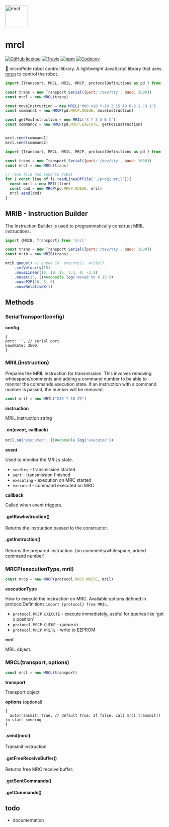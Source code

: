 
<img src="https://cloud.githubusercontent.com/assets/3062564/24833060/720e582c-1cbe-11e7-833a-916da3948e28.png" alt="mrcl" width="70">

# mrcl
[![GitHub license](https://img.shields.io/badge/license-MIT-blue.svg)](https://raw.githubusercontent.com/glumb/mrcl/master/LICENSE.md)
[![Travis](https://img.shields.io/travis/glumb/mrcl.svg)](https://travis-ci.org/glumb/mrcl)
[![npm](https://img.shields.io/npm/v/mrcl.svg)](https://www.npmjs.com/package/mrcl)
[![Codecov](https://img.shields.io/codecov/c/github/glumb/mrcl.svg)]()

🤖 microPede robot control library. A lightweight JavaScript library that uses [mrcp](//github.com/glumb/mrcp) to control the robot.

```js
import {Transport, MRCL, MRIL, MRCP, protocolDefinitions as pd } from 'mrcl'

const trans = new Transport.Serial({port:'/dev/tty', baud: 3600})
const mrcl = new MRCL(trans)

const moveInstruction = new MRIL('M00 X10 Y-10 Z 15 A0 B-3.1 C3.1')
const command1 = new MRCP(pd.MRCP.QUEUE, moveInstruction)

const getPosInstruction = new MRIL('X Y Z A B C')
const command2 = new MRCP(pd.MRCP.EXECUTE, getPosInstruction)


mrcl.send(command1)
mrcl.send(command2)
```

```js
import {Transport, MRCL, MRIL, MRCP, protocolDefinitions as pd } from 'mrcl'

const trans = new Transport.Serial({port:'/dev/tty', baud: 3600})
const mrcl = new MRCL(trans)

// read file and send to robot
for ( const line of fs.readLinesOfFile('./prog1.mril')){
  const mril = new MRIL(line)
  const cmd = new MRCP(pd.MRCP.QUEUE, mril)
  mrcl.send(cmd)
}
```

## MRIB - Instruction Builder
The Instruction Builder is used to programmatically construct MRIL instructions.

```js
import {MRIB, Transport} from 'mrcl'

const trans = new Transport.Serial({port:'/dev/tty', baud: 3600})
const mrib = new MRIB(trans)

mrib.queue() // queue in. execute(). write().
    .setVelocity(15)
    .moveLinear(10, 10, 15, 3.1, 0, -3.1)
    .moveX(15, ()=>console.log('moved to X 15'))
    .moveP2P(20, 5, 0)
    .moveRelativeX(1)
```

## Methods
### SerialTransport(config)

**config**

```JS
{
port: '', // serial port
baudRate: 3600,
}
```

### MRIL(instruction)

Prepares the MRIL instruction for transmission. This involves removing whitespace/comments and adding a command number to be able to monitor the commands execution state. If an instruction with a command number is passed, the number will be removed.

```JavaScript
const mril = new MRIL("X15 Y-10 Z5")
```

**instruction**

MRIL instruction string

#### .on(event, callback)

```JavaScript
mril.on('executed', ()=>console.log('executed'))
```

**event**

Used to monitor the MRILs state.

+ `sending` - transmission started
+ `sent` - transmission finished
+ `executing` - execution on MRC started
+ `executed` - command executed on MRC

**callback**

Called when event triggers.

#### .getRawInstruction()

Returns the instruction passed to the constructor.

#### .getInstruction()

Returns the prepared instruction. (no comments/whitespace, added command number)

### MRCP(executionType, mril)

```JavaScript
const mrcp = new MRCP(protocol.MRCP.WRITE, mril)
```

**executionType**

How to execute the instruction on MRC. Available options defined in protocolDefinitions `import {protocol} from MRIL`.

+ `protocol.MRCP.EXECUTE` - execute immediately, useful for queries like 'get x position'
+ `protocol.MRCP.QUEUE` - queue in
+ `protocol.MRCP.WRITE` - write to EEPROM

**mril**

MRIL object.

### MRCL(transport, options)

```JavaScript
const mrcl = new MRCL(transport)
```

**transport**

Transport object

**options** (optional)

```JS
{
  autoTransmit: true, // default true. If false, call mrcl.transmit() to start sending
}
```

#### .send(mrcl)

Transmit instruction.

#### .getFreeReceiveBuffer()

Returns free MRC receive buffer.

#### .getSentCommands()

#### .getCommands()

## todo
+ documentation
